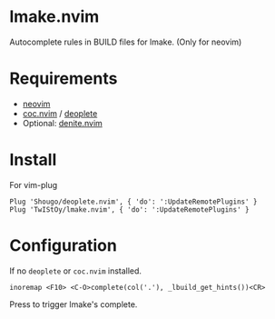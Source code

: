 # lmake.nvim

Autocomplete rules in BUILD files for lmake. (Only for neovim)

# Requirements
- [neovim](https://github.com/neovim/neovim)
- [coc.nvim](https://github.com/neoclide/coc.nvim) / [deoplete](https://github.com/Shougo/denite.nvim)
- Optional: [denite.nvim](https://github.com/Shougo/denite.nvim)

# Install
For vim-plug
```vim
Plug 'Shougo/deoplete.nvim', { 'do': ':UpdateRemotePlugins' }
Plug 'TwIStOy/lmake.nvim', { 'do': ':UpdateRemotePlugins' }
```

# Configuration
If no `deoplete` or `coc.nvim` installed.
```
inoremap <F10> <C-O>complete(col('.'), _lbuild_get_hints())<CR>
```
Press <F10> to trigger lmake's complete.
